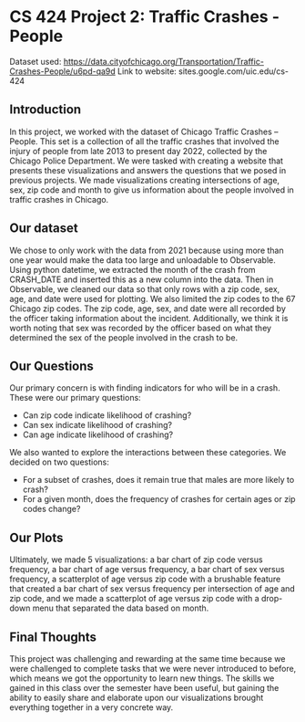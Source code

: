 # CS 424 Project 2: Traffic Crashes - People
Dataset used: https://data.cityofchicago.org/Transportation/Traffic-Crashes-People/u6pd-qa9d
Link to website: sites.google.com/uic.edu/cs-424

## Introduction

In this project, we worked with the dataset of Chicago Traffic Crashes – People. This set is a collection of all the traffic crashes that involved the injury of people from late 2013 to present day 2022, collected by the Chicago Police Department. We were tasked with creating a website that presents these visualizations and answers the questions that we posed in previous projects. We made visualizations creating intersections of age, sex, zip code and month to give us information about the people involved in traffic crashes in Chicago.

## Our dataset

We chose to only work with the data from 2021 because using more than one year would make the data too large and unloadable to Observable. Using python datetime, we extracted the month of the crash from CRASH_DATE and inserted this as a new column into the data. Then in Observable, we cleaned our data so that only rows with a zip code, sex, age, and date were used for plotting. We also limited the zip codes to the 67 Chicago zip codes.
The zip code, age, sex, and date were all recorded by the officer taking information about the incident. Additionally, we think it is worth noting that sex was recorded by the officer based on what they determined the sex of the people involved in the crash to be.

## Our Questions

Our primary concern is with finding indicators for who will be in a crash. These were our primary questions:

- Can zip code indicate likelihood of crashing?
- Can sex indicate likelihood of crashing?
- Can age indicate likelihood of crashing?

We also wanted to explore the interactions between these categories. We decided on two questions:
- For a subset of crashes, does it remain true that males are more likely to crash?
- For a given month, does the frequency of crashes for certain ages or zip codes change? 

## Our Plots

Ultimately, we made 5 visualizations: a bar chart of zip code versus frequency, a bar chart of age versus frequency, a bar chart of sex versus frequency, a scatterplot of age versus zip code with a brushable feature that created a bar chart of sex versus frequency per intersection of age and zip code, and we made a scatterplot of age versus zip code with a drop-down menu that separated the data based on month.

## Final Thoughts

This project was challenging and rewarding at the same time because we were challenged to complete tasks that we were never introduced to before, which means we got the opportunity to learn new things. The skills we gained in this class over the semester have been useful, but gaining the ability to easily share and elaborate upon our visualizations brought everything together in a very concrete way. 
